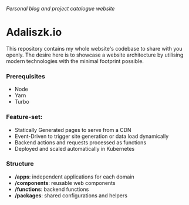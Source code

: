 _Personal blog and project catalogue website_

# Adaliszk.io

This repository contains my whole website's codebase to share with you openly. The desire here is to showcase a website
architecture by utilising modern technologies with the minimal footprint possible.

### Prerequisites

- Node
- Yarn
- Turbo

### Feature-set:

- Statically Generated pages to serve from a CDN
- Event-Driven to trigger site generation or data load dynamically
- Backend actions and requests processed as functions
- Deployed and scaled automatically in Kubernetes

### Structure

- **/apps**: independent applications for each domain
- **/components**: reusable web components
- **/functions**: backend functions
- **/packages**: shared configurations and helpers
